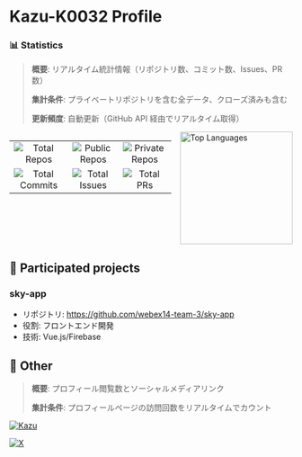 # Kazu-K0032 Profile

### 📊 Statistics

> **概要**: リアルタイム統計情報（リポジトリ数、コミット数、Issues、PR 数）
>
> **集計条件**: プライベートリポジトリを含む全データ、クローズ済みも含む
>
> **更新頻度**: 自動更新（GitHub API 経由でリアルタイム取得）

<div style="display: flex; column-gap: 16px;">
  <table>
    <tr>
      <td align="center">
        <img src="https://img.shields.io/endpoint?url=https%3A%2F%2Fraw.githubusercontent.com%2FKazu-K0032%2FKazu-K0032%2Fmain%2Fbadge%2Ftotal-repos.json" alt="Total Repos" />
      </td>
      <td align="center">
        <img src="https://img.shields.io/endpoint?url=https%3A%2F%2Fraw.githubusercontent.com%2FKazu-K0032%2FKazu-K0032%2Fmain%2Fbadge%2Fpublic-repos.json" alt="Public Repos" />
      </td>
      <td align="center">
        <img src="https://img.shields.io/endpoint?url=https%3A%2F%2Fraw.githubusercontent.com%2FKazu-K0032%2FKazu-K0032%2Fmain%2Fbadge%2Fprivate-repos.json" alt="Private Repos" />
      </td>
    </tr>
    <tr>
      <td align="center">
        <img src="https://img.shields.io/endpoint?url=https%3A%2F%2Fraw.githubusercontent.com%2FKazu-K0032%2FKazu-K0032%2Fmain%2Fbadge%2Ftotal-commits.json" alt="Total Commits" />
      </td>
      <td align="center">
        <img src="https://img.shields.io/endpoint?url=https://raw.githubusercontent.com/Kazu-K0032/Kazu-K0032/main/badge/total-issues.json" alt="Total Issues" />
      </td>
      <td align="center">
        <img src="https://img.shields.io/endpoint?url=https://raw.githubusercontent.com/Kazu-K0032/Kazu-K0032/main/badge/total-prs.json" alt="Total PRs" />
      </td>
    </tr>
  </table>
  <img alt="Top Languages" height="200" src="https://github-readme-stats.vercel.app/api/top-langs/?username=Kazu-K0032&layout=compact&theme=tokyonight&hide_border=true&count_private=true" />
</div>

## 🚀 Participated projects

### sky-app

- リポジトリ: https://github.com/webex14-team-3/sky-app
- 役割: フロントエンド開発
- 技術: Vue.js/Firebase

## 🔗 Other

> **概要**: プロフィール閲覧数とソーシャルメディアリンク
>
> **集計条件**: プロフィールページの訪問回数をリアルタイムでカウント

<p align="left">
  <a href="https://github.com/Kazu-K0032/Kazu">
    <img src="https://komarev.com/ghpvc/?username=Kazu" alt="Kazu" />
  </a>
</p>

<p align="left">
  <a href="https://twitter.com/Cookie_Kazu24">
    <img src="https://img.shields.io/badge/X-000000?style=for-the-badge&logo=x&logoColor=white" alt="X" />
  </a>
</p>
